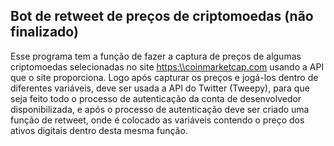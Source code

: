 ## Bot de retweet de preços de criptomoedas (não finalizado)
 
Esse programa tem a função de fazer a captura de preços de algumas criptomoedas selecionadas no site <https:\\coinmarketcap.com> usando a API que o site proporciona.
Logo após capturar os preços e jogá-los dentro de diferentes variáveis, deve ser usada a API do Twitter (Tweepy), para que seja feito todo o processo de autenticação da conta
de desenvolvedor disponibilizada, e após o processo de autenticação deve ser criado uma função de retweet, onde é colocado as variáveis contendo o preço dos ativos digitais 
dentro desta mesma função.
